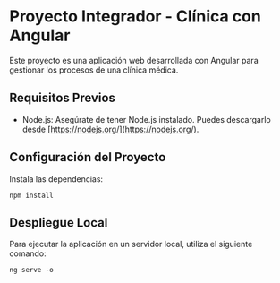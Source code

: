 # Proyecto Integrador - Clínica con Angular

Este proyecto es una aplicación web desarrollada con Angular para gestionar los procesos de una clínica médica.

## Requisitos Previos

- Node.js: Asegúrate de tener Node.js instalado. Puedes descargarlo desde [https://nodejs.org/](https://nodejs.org/).

## Configuración del Proyecto


Instala las dependencias:

    npm install

## Despliegue Local

Para ejecutar la aplicación en un servidor local, utiliza el siguiente comando:

    ng serve -o
